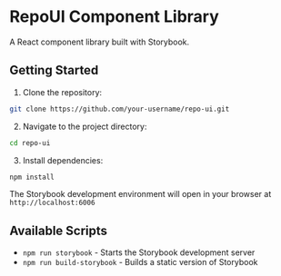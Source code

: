 # RepoUI Component Library

A React component library built with Storybook.

## Getting Started

1. Clone the repository:
```bash
git clone https://github.com/your-username/repo-ui.git
```

2. Navigate to the project directory:
```bash
cd repo-ui
```

3. Install dependencies:
```bash
npm install
```

The Storybook development environment will open in your browser at `http://localhost:6006`

## Available Scripts

- `npm run storybook` - Starts the Storybook development server
- `npm run build-storybook` - Builds a static version of Storybook